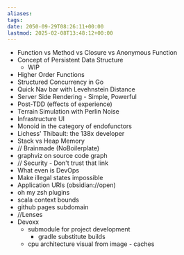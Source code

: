 ```yaml
---
aliases: 
tags: 
date: 2050-09-29T08:26:11+00:00
lastmod: 2025-02-08T13:48:12+00:00
---
```

- Function vs Method vs Closure vs Anonymous Function
- Concept of Persistent Data Structure
	- WIP
- Higher Order Functions
- Structured Concurrency in Go
- Quick Nav bar with Levehnstein Distance
- Server Side Rendering - Simple, Powerful
- Post-TDD (effects of experience)
- Terrain Simulation with Perlin Noise
- Infrastructure UI
- Monoid in the category of endofunctors
- Lichess' Thibault: the 138x developer
- Stack vs Heap Memory
- // Brainmade (NoBoilerplate)
- graphviz on source code graph
- // Security - Don't trust that link
- What even is DevOps
- Make illegal states impossible
- Application URIs (obsidian://open)
- oh my zsh plugins
- scala context bounds
- github pages subdomain
- //Lenses
- Devoxx
	- submodule for project development
		- gradle substitute builds
	- cpu architecture visual from image - caches